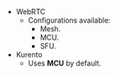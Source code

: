 - WebRTC
  - Configurations available:
    - Mesh.
    - MCU.
    - SFU.
- Kurento
  - Uses **MCU** by default.
